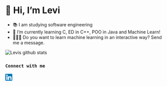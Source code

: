 # 👋 Hi, I’m Levi


- 📚 I am studying software engineering
- 🌱 I’m currently learning C, ED in C++, POO in Java and Machine Learn!
- 👨🏻‍💻 Do you want to learn machine learning in an interactive way? Send me a message.

![Levis github stats](https://github-readme-stats.vercel.app/api?username=levigtri)


### `Connect with me`

[<img align="left"  width="22px" src="https://github.com/joaocarvoli/joaocarvoli/blob/main/logo/174857.png" />][linkedin]

<br />
<br />

[linkedin]: https://www.linkedin.com/in/levi-gomes-64684522b/


<!---
levigtri/levigtri is a ✨ special ✨ repository because its `README.md` (this file) appears on your GitHub profile.
You can click the Preview link to take a look at your changes.
--->
